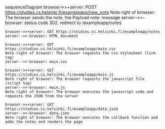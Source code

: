 sequenceDiagram
    browser->>+server: POST https://studies.cs.helsinki.fi/exampleapp/new_note
    Note right of browser: The browser sends the note, the Payload note: message
    server-->>-browser: status code 302. redirect to /exampleapp/notes

    browser->>+server: GET https://studies.cs.helsinki.fi/exampleapp/notes
    server-->>-browser: HTML document

    browser->>+server: GET https://studies.cs.helsinki.fi/exampleapp/main.css
    Note right of browser: The browser requests the css stylesheet (link tag)
    server-->>-browser: main.css

    browser->>+server: GET https://studies.cs.helsinki.fi/exampleapp/main.js
    Note right of browser: The browser requests the javascript file (script tag)
    server-->>-browser: main.js
    Note right of browser: The browser executes the javascript code and requests the JSON from the server

    browser->>+server: GET https://studies.cs.helsinki.fi/exampleapp/data.json
    server-->>-browser: data.json
    Note right of browser: The browser executes the callback function and adds the notes and renders the page

